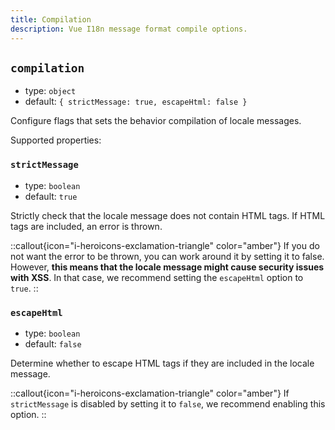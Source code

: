 ```yaml
---
title: Compilation
description: Vue I18n message format compile options.
---
```


## `compilation`

- type: `object`
- default: `{ strictMessage: true, escapeHtml: false }`

Configure flags that sets the behavior compilation of locale messages.

Supported properties:

### `strictMessage`

- type: `boolean`
- default: `true`

Strictly check that the locale message does not contain HTML tags. If HTML tags are included, an error is thrown.

::callout{icon="i-heroicons-exclamation-triangle" color="amber"}
If you do not want the error to be thrown, you can work around it by setting it to false. However, **this means that the locale message might cause security issues with XSS**. In that case, we recommend setting the `escapeHtml` option to `true`.
::

### `escapeHtml`

- type: `boolean`
- default: `false`

Determine whether to escape HTML tags if they are included in the locale message.

::callout{icon="i-heroicons-exclamation-triangle" color="amber"}
If `strictMessage` is disabled by setting it to `false`, we recommend enabling this option.
::
